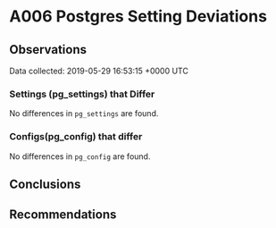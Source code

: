 # A006 Postgres Setting Deviations #

## Observations ##
Data collected: 2019-05-29 16:53:15 +0000 UTC  

### Settings (pg_settings) that Differ ###

No differences in `pg_settings` are found.

### Configs(pg_config) that differ ###

No differences in `pg_config` are found.



## Conclusions ##


## Recommendations ##

